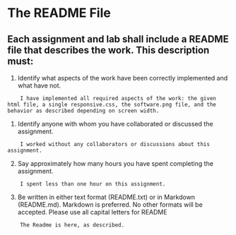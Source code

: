 # The README File

## Each assignment and lab shall include a README file that describes the work. This description must:

1. Identify what aspects of the work have been correctly implemented and what have not.
```
    I have implemented all required aspects of the work: the given html file, a single responsive.css, the software.png file, and the behavior as described depending on screen width.
```
1. Identify anyone with whom you have collaborated or discussed the assignment.
```
    I worked without any collaborators or discussions about this assignment.
```
2. Say approximately how many hours you have spent completing the assignment.
```
    I spent less than one hour on this assignment.
```
3. Be written in either text format (README.txt) or in Markdown (README.md). Markdown is preferred. No other formats will be accepted. Please use all capital letters for README
```
    The Readme is here, as described.
```